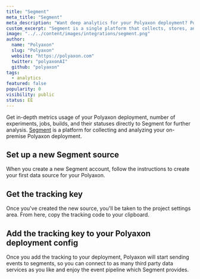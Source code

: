 ```yaml
---
title: "Segment"
meta_title: "Segment"
meta_description: "Want deep analytics for your Polyaxon deployment? Polyaxon can send events to Segment using straightforward integration. Send Polyaxon events to Segment with straightforward integration and get in-depth metrics about your platform's usage."
custom_excerpt: "Segment is a single platform that collects, stores, and routes your user data to hundreds of tools with the flick of a switch."
image: "../../content/images/integrations/segment.png"
author:
  name: "Polyaxon"
  slug: "Polyaxon"
  website: "https://polyaxon.com"
  twitter: "polyaxonAI"
  github: "polyaxon"
tags:
  - analytics
featured: false
popularity: 0
visibility: public
status: EE
---
```


Get in-depth metrics usage of your Polyaxon deployment, number of experiments, jobs, builds, and their statuses directly to Segment for further analysis.
[Segment](https://segment.com/) is a platform for collecting and analyzing your on-premise Polyaxon deployment.

## Set up a new Segment source

When you create a new Segment account, follow the instructions to create your first data source for your Polyaxon.

## Get the tracking key

Once you've created the new source, you'll be taken to the project settings area.
From here, copy the tracking code to your clipboard.

## Add the tracking key to your Polyaxon deployment config

Once you add the tracking to your deployment, Polyaxon will start sending events to segments, so you can connect to as many
third party data services as you like and enjoy the event pipeline which Segment provides.
